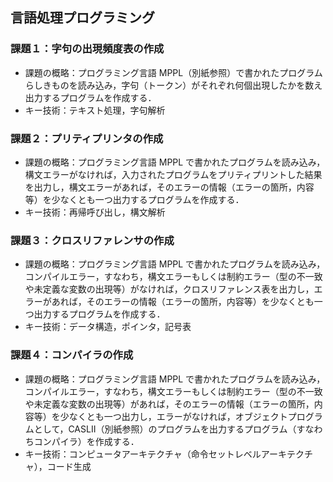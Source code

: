 ## 言語処理プログラミング

### 課題１：字句の出現頻度表の作成
- 課題の概略：プログラミング言語 MPPL（別紙参照）で書かれたプログラムらしきものを読み込み，字句（トークン）がそれぞれ何個出現したかを数え出力するプログラムを作成する．
- キー技術：テキスト処理，字句解析

### 課題２：プリティプリンタの作成
- 課題の概略：プログラミング言語 MPPL で書かれたプログラムを読み込み，構文エラーがなければ，入力されたプログラムをプリティプリントした結果を出力し，構文エラーがあれば，そのエラーの情報（エラーの箇所，内容等）を少なくとも一つ出力するプログラムを作成する．
- キー技術：再帰呼び出し，構文解析
  
### 課題３：クロスリファレンサの作成
- 課題の概略：プログラミング言語 MPPL で書かれたプログラムを読み込み，コンパイルエラー，すなわち，構文エラーもしくは制約エラー（型の不一致や未定義な変数の出現等）がなければ，クロスリファレンス表を出力し，エラーがあれば，そのエラーの情報（エラーの箇所，内容等）を少なくとも一つ出力するプログラムを作成する．
- キー技術：データ構造，ポインタ，記号表

### 課題４：コンパイラの作成
- 課題の概略：プログラミング言語 MPPL で書かれたプログラムを読み込み，コンパイルエラー，すなわち，構文エラーもしくは制約エラー（型の不一致や未定義な変数の出現等）があれば，そのエラーの情報（エラーの箇所，内容等）を少なくとも一つ出力し，エラーがなければ，オブジェクトプログラムとして，CASLII（別紙参照）のプログラムを出力するプログラム（すなわちコンパイラ）を作成する．
- キー技術：コンピュータアーキテクチャ（命令セットレベルアーキテクチャ），コード生成